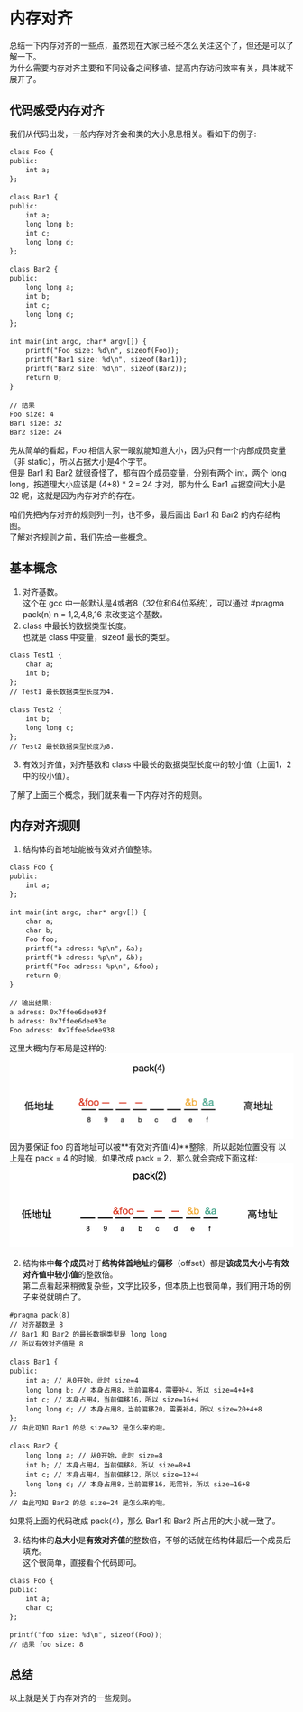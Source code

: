 # 内存对齐
总结一下内存对齐的一些点，虽然现在大家已经不怎么关注这个了，但还是可以了解一下。  
为什么需要内存对齐主要和不同设备之间移植、提高内存访问效率有关，具体就不展开了。

## 代码感受内存对齐
我们从代码出发，一般内存对齐会和类的大小息息相关。看如下的例子:  
```
class Foo {
public:
    int a;
};

class Bar1 {
public:
    int a;
    long long b;
    int c;
    long long d;
};

class Bar2 {
public:
    long long a;
    int b;
    int c;
    long long d;
};

int main(int argc, char* argv[]) {
    printf("Foo size: %d\n", sizeof(Foo));
    printf("Bar1 size: %d\n", sizeof(Bar1));
    printf("Bar2 size: %d\n", sizeof(Bar2));
    return 0;
}

// 结果
Foo size: 4
Bar1 size: 32
Bar2 size: 24
```
先从简单的看起，Foo 相信大家一眼就能知道大小，因为只有一个内部成员变量（非 static），所以占据大小是4个字节。  
但是 Bar1 和 Bar2 就很奇怪了，都有四个成员变量，分别有两个 int，两个 long long，按道理大小应该是 (4+8) * 2 = 24 才对，那为什么 Bar1 占据空间大小是 32 呢，这就是因为内存对齐的存在。

咱们先把内存对齐的规则列一列，也不多，最后画出 Bar1 和 Bar2 的内存结构图。  
了解对齐规则之前，我们先给一些概念。

## 基本概念
1. 对齐基数。  
这个在 gcc 中一般默认是4或者8（32位和64位系统），可以通过 #pragma pack(n) n = 1,2,4,8,16 来改变这个基数。
2. class 中最长的数据类型长度。  
也就是 class 中变量，sizeof 最长的类型。  
```
class Test1 {
    char a;
    int b;
};
// Test1 最长数据类型长度为4.

class Test2 {
    int b;
    long long c;
};
// Test2 最长数据类型长度为8.
```
3. 有效对齐值，对齐基数和 class 中最长的数据类型长度中的较小值（上面1，2中的较小值）。

了解了上面三个概念，我们就来看一下内存对齐的规则。

## 内存对齐规则
1. 结构体的首地址能被有效对齐值整除。  
```
class Foo {
public:
    int a;
};

int main(int argc, char* argv[]) {
    char a;
    char b;
    Foo foo;
    printf("a adress: %p\n", &a);
    printf("b adress: %p\n", &b);
    printf("Foo adress: %p\n", &foo);
    return 0;
}

// 输出结果:
a adress: 0x7ffee6dee93f
b adress: 0x7ffee6dee93e
Foo adress: 0x7ffee6dee938
```
这里大概内存布局是这样的:  
![./assets/1.png](./assets/1.png)  
因为要保证 foo 的首地址可以被**有效对齐值(4)**整除，所以起始位置没有
以上是在 pack = 4 的时候，如果改成 pack = 2，那么就会变成下面这样:  
![./assets/2.png](./assets/2.png)  

2. 结构体中**每个成员**对于**结构体首地址**的**偏移**（offset）都是**该成员大小与有效对齐值中较小值**的整数倍。  
第二点看起来稍微复杂些，文字比较多，但本质上也很简单，我们用开场的例子来说就明白了。
```
#pragma pack(8)
// 对齐基数是 8
// Bar1 和 Bar2 的最长数据类型是 long long
// 所以有效对齐值是 8

class Bar1 {
public:
    int a; // 从0开始，此时 size=4
    long long b; // 本身占用8，当前偏移4，需要补4，所以 size=4+4+8
    int c; // 本身占用4，当前偏移16，所以 size=16+4
    long long d; // 本身占用8，当前偏移20，需要补4，所以 size=20+4+8
};
// 由此可知 Bar1 的总 size=32 是怎么来的啦。

class Bar2 {
    long long a; // 从0开始，此时 size=8
    int b; // 本身占用4，当前偏移8，所以 size=8+4
    int c; // 本身占用4，当前偏移12，所以 size=12+4
    long long d; // 本身占用8，当前偏移16，无需补，所以 size=16+8
};
// 由此可知 Bar2 的总 size=24 是怎么来的啦。
```
如果将上面的代码改成 pack(4)，那么 Bar1 和 Bar2 所占用的大小就一致了。

3. 结构体的**总大小**是**有效对齐值**的整数倍，不够的话就在结构体最后一个成员后填充。  
这个很简单，直接看个代码即可。
```
class Foo {
public:
    int a;
    char c;
};

printf("foo size: %d\n", sizeof(Foo));
// 结果 foo size: 8
```

## 总结
以上就是关于内存对齐的一些规则。